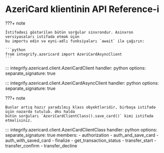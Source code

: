 # AzeriCard klientinin API Reference-i

???+ note

    İstifadəsi göstərilən bütün sorğular sinxrondur. Asinxron versiyasaları istifadə etmək üçün
    bu importu edin və eyni-adlı funksiyaları `await` ilə çağırın:

    ```python
    from integrify.azericard import AzeriCardAsyncClient
    ```

::: integrify.azericard.client.AzeriCardClient
    handler: python
    options:
      separate_signature: true

::: integrify.azericard.client.AzeriCardAsyncClient
    handler: python
    options:
      separate_signature: true

???+ note

    Bunlar artıq hazır yaradılmış klass obyektləridir, birbaşa istifadə üçün nəzərdə tutulub. Əks halda
    bütün sorğuları `AzeriCardClientClass().save_card()` kimi istifadə etməlisiniz.

::: integrify.azericard.client.AzeriCardClientClass
    handler: python
    options:
      separate_signature: true
      members:
        - authorization
        - auth_and_save_card
        - auth_with_saved_card
        - finalize
        - get_transaction_status
        - transfer_start
        - transfer_confirm
        - transfer_decline
